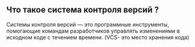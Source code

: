  ## Что такое система контроля версий ?

Системы контроля версий — это программные инструменты, помогающие командам разработчиков управлять изменениями в исходном коде с течением времени.
(VCS- это место хранения кода)